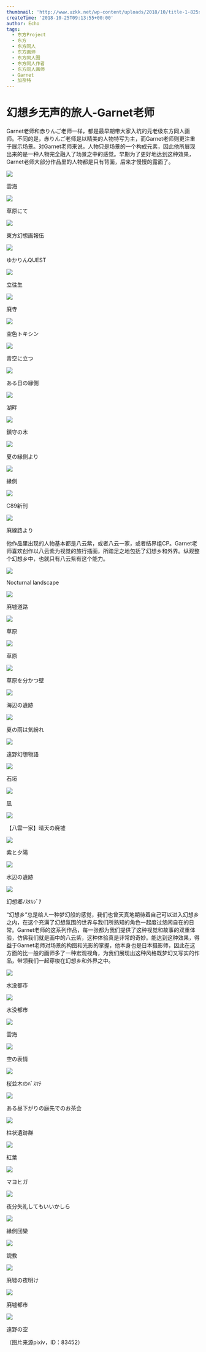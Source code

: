 ```yaml
---
thumbnail: 'http://www.uzkk.net/wp-content/uploads/2018/10/title-1-825x405.png'
createTime: '2018-10-25T09:13:55+00:00'
author: Echo
tags:
  - 东方Project
  - 东方
  - 东方同人
  - 东方画师
  - 东方同人图
  - 东方同人作者
  - 东方同人画师
  - Garnet
  - 加奈特
---
```


# 幻想乡无声的旅人-Garnet老师

Garnet老师和赤りんご老师一样，都是最早期带大家入坑的元老级东方同人画师。不同的是，赤りんご老师是以精美的人物特写为主，而Garnet老师则更注重于展示场景。对Garnet老师来说，人物只是场景的一个构成元素，因此他所展现出来的是一种人物完全融入了场景之中的感觉。早期为了更好地达到这种效果，Garnet老师大部分作品里的人物都是只有背面，后来才慢慢的露面了。

![](http://www.uzkk.net/wp-content/uploads/2018/10/25879312_p0-1024x716.png)

雲海

![](http://www.uzkk.net/wp-content/uploads/2018/10/23387243_p0-1024x716.png)

草原にて

![](http://www.uzkk.net/wp-content/uploads/2018/10/42786825_p0.png)

東方幻想画報伍

![](http://www.uzkk.net/wp-content/uploads/2018/10/28424154_p0.png)

ゆかりんQUEST

![](http://www.uzkk.net/wp-content/uploads/2018/10/58291989_p0-716x1024.png)

立往生

![](http://www.uzkk.net/wp-content/uploads/2018/10/57266774_p0-732x1024.png)

廃寺

![](http://www.uzkk.net/wp-content/uploads/2018/10/37687817_p0-731x1024.png)

空色トキシン

![](http://www.uzkk.net/wp-content/uploads/2018/10/32220668_p0.png)

青空に立つ

![](http://www.uzkk.net/wp-content/uploads/2018/10/31295416_p0-1024x665.png)

ある日の縁側

![](http://www.uzkk.net/wp-content/uploads/2018/10/23138192_p0.png)

湖畔

![](http://www.uzkk.net/wp-content/uploads/2018/10/20657355_p0-683x1024.png)

鎮守の木

![](http://www.uzkk.net/wp-content/uploads/2018/10/20315390_p0.png)

夏の縁側より

![](http://www.uzkk.net/wp-content/uploads/2018/10/47808995_p0-1024x716.png)

縁側

![](http://www.uzkk.net/wp-content/uploads/2018/10/54284622_p0.png)

C89新刊

![](http://www.uzkk.net/wp-content/uploads/2018/10/20156968_p0-716x1024.png)

廃線路より

他作品里出现的人物基本都是八云紫，或者八云一家，或者结界组CP。Garnet老师喜欢创作以八云紫为视觉的旅行插画，所踏足之地包括了幻想乡和外界。纵观整个幻想乡中，也就只有八云紫有这个能力。

![](http://www.uzkk.net/wp-content/uploads/2018/10/17209927_p0.png)

Nocturnal landscape

![](http://www.uzkk.net/wp-content/uploads/2018/10/9466177_p0.png)

廃墟道路

![](http://www.uzkk.net/wp-content/uploads/2018/10/17558431_p0-1024x592.png)

草原

![](http://www.uzkk.net/wp-content/uploads/2018/10/12124937_p0.png)

草原

![](http://www.uzkk.net/wp-content/uploads/2018/10/10839685_p0-1024x533.png)

草原を分かつ壁

![](http://www.uzkk.net/wp-content/uploads/2018/10/9804221_p0-1024x514.png)

海辺の遺跡

![](http://www.uzkk.net/wp-content/uploads/2018/10/5353787_p0.png)

夏の雨は気紛れ

![](http://www.uzkk.net/wp-content/uploads/2018/10/9137522_p0.png)

遠野幻想物語

![](http://www.uzkk.net/wp-content/uploads/2018/10/8914477_p0.png)

石垣

![](http://www.uzkk.net/wp-content/uploads/2018/10/7470216_p0.png)

凪

![](http://www.uzkk.net/wp-content/uploads/2018/10/6509632_p0.png)

【八雲一家】晴天の廃墟

![](http://www.uzkk.net/wp-content/uploads/2018/10/5619113_p0.png)

紫と夕陽

![](http://www.uzkk.net/wp-content/uploads/2018/10/9684441_p0-1024x553.png)

水辺の遺跡

![](http://www.uzkk.net/wp-content/uploads/2018/10/6711546_p0.png)

幻想郷ﾉｽﾀﾙｼﾞｱ

“幻想乡”总是给人一种梦幻般的感觉，我们也曾天真地期待着自己可以进入幻想乡之内，在这个充满了幻想氛围的世界与我们所熟知的角色一起度过悠闲自在的日常。Garnet老师的这系列作品，每一张都为我们提供了这种视觉和故事的双重体验，仿佛我们就是画中的八云紫，这种体验真是非常的奇妙。能达到这种效果，得益于Garnet老师对场景的构图和光影的掌握，他本身也是日本摄影师，因此在这方面的比一般的画师多了一种宏观视角，为我们展现出这种风格既梦幻又写实的作品，带领我们一起穿梭在幻想乡和外界之中。

![](http://www.uzkk.net/wp-content/uploads/2018/10/9260352_p0.png)

水没都市

![](http://www.uzkk.net/wp-content/uploads/2018/10/3129256_p0-731x1024.jpg)

水没都市

![](http://www.uzkk.net/wp-content/uploads/2018/10/8599915_p0.png)

雲海

![](http://www.uzkk.net/wp-content/uploads/2018/10/7660751_p0.png)

空の表情

![](http://www.uzkk.net/wp-content/uploads/2018/10/6648434_p0.png)

桜並木のﾊﾞｽﾏﾁ

![](http://www.uzkk.net/wp-content/uploads/2018/10/10348530_p0.png)

ある昼下がりの庭先でのお茶会

![](http://www.uzkk.net/wp-content/uploads/2018/10/10068564_p0.png)

柱状遺跡群

![](http://www.uzkk.net/wp-content/uploads/2018/10/9934840_p0.png)

紅葉

![](http://www.uzkk.net/wp-content/uploads/2018/10/10951734_p0.png)

マヨヒガ

![](http://www.uzkk.net/wp-content/uploads/2018/10/19620279_p0.png)

夜分失礼してもいいかしら

![](http://www.uzkk.net/wp-content/uploads/2018/10/7332804_p0.png)

縁側団欒

![](http://www.uzkk.net/wp-content/uploads/2018/10/6857500_p0-1024x532.png)

説教

![](http://www.uzkk.net/wp-content/uploads/2018/10/2925204_p0-731x1024.png)

廃墟の夜明け

![](http://www.uzkk.net/wp-content/uploads/2018/10/3455276_p0-731x1024.png)

廃墟都市

![](http://www.uzkk.net/wp-content/uploads/2018/10/42081090_p0-731x1024.png)

遠野の空

（图片来源pixiv，ID：83452）
